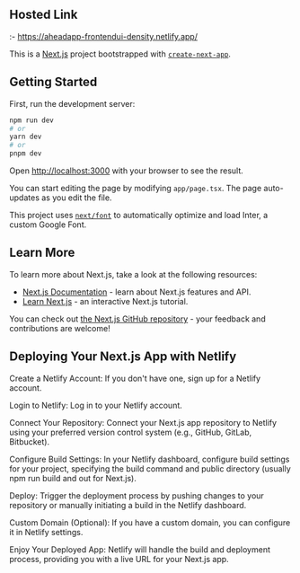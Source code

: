 ## Hosted Link
:- https://aheadapp-frontendui-density.netlify.app/

This is a [Next.js](https://nextjs.org/) project bootstrapped with [`create-next-app`](https://github.com/vercel/next.js/tree/canary/packages/create-next-app).

## Getting Started

First, run the development server:

```bash
npm run dev
# or
yarn dev
# or
pnpm dev
```

Open [http://localhost:3000](http://localhost:3000) with your browser to see the result.

You can start editing the page by modifying `app/page.tsx`. The page auto-updates as you edit the file.

This project uses [`next/font`](https://nextjs.org/docs/basic-features/font-optimization) to automatically optimize and load Inter, a custom Google Font.

## Learn More

To learn more about Next.js, take a look at the following resources:

- [Next.js Documentation](https://nextjs.org/docs) - learn about Next.js features and API.
- [Learn Next.js](https://nextjs.org/learn) - an interactive Next.js tutorial.

You can check out [the Next.js GitHub repository](https://github.com/vercel/next.js/) - your feedback and contributions are welcome!

## Deploying Your Next.js App with Netlify

Create a Netlify Account:
If you don't have one, sign up for a Netlify account.

Login to Netlify:
Log in to your Netlify account.

Connect Your Repository:
Connect your Next.js app repository to Netlify using your preferred version control system (e.g., GitHub, GitLab, Bitbucket).

Configure Build Settings:
In your Netlify dashboard, configure build settings for your project, specifying the build command and public directory (usually npm run build and out for Next.js).

Deploy:
Trigger the deployment process by pushing changes to your repository or manually initiating a build in the Netlify dashboard.

Custom Domain (Optional):
If you have a custom domain, you can configure it in Netlify settings.

Enjoy Your Deployed App:
Netlify will handle the build and deployment process, providing you with a live URL for your Next.js app.
